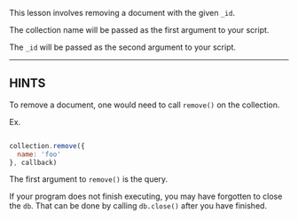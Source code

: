 This lesson involves removing a document with the given `_id`.

The collection name will be passed as the first argument to your script.

The `_id` will be passed as the second argument to your script.

-----------------------------------------------------------
## HINTS

To remove a document, one would need to call `remove()` on the collection.

Ex.

```js

collection.remove({
  name: 'foo'
}, callback)
```

The first argument to `remove()` is the query.

If your program does not finish executing, you may have forgotten to
close the `db`. That can be done by calling `db.close()` after you
have finished.
